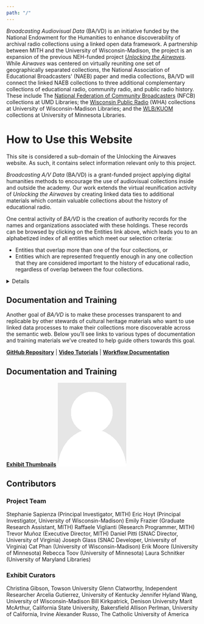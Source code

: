 ```yaml
---
path: "/"
---
```

_Broadcasting Audiovisual Data_ (BA/VD) is an initiative funded by the National Endowment for the Humanities to enhance discoverability of archival radio collections using a linked open data framework. A partnership between MITH and the University of Wisconsin-Madison, the project is an expansion of the previous NEH-funded project [_Unlocking the Airwaves_](https://www.unlockingtheairwaves.org/). While _Airwaves_ was centered on virtually reuniting one set of geographically separated collections, the National Association of Educational Broadcasters' (NAEB) paper and media collections, BA/VD will connect the linked NAEB collections to three additional complementary collections of educational radio, community radio, and public radio history. These include The [National Federation of Community Broadcasters](https://www.lib.umd.edu/news/2018/08/nfcb) (NFCB) collections at UMD Libraries; the [Wisconsin Public Radio](https://www.library.wisc.edu/news/2019/05/17/uw-madison-archives-receives-clir-award-to-digitize-250-at-risk-recordings/) (WHA) collections at University of Wisconsin-Madison Libraries; and the [WLB/KUOM](https://www.continuum.umn.edu/2019/10/u-libraries-receives-44000-for-radio-digitization/) collections at University of Minnesota Libraries.

# How to Use this Website

This site is considered a sub-domain of the Unlocking the Airwaves website. As such, it contains select information relevant only to this project.

_Broadcasting A/V Data_ (BA/VD) is a grant-funded project applying digital humanities methods to encourage the use of audiovisual collections inside and outside the academy. Our work extends the virtual reunification activity of _Unlocking the Airwaves_ by creating linked data ties to additional materials which contain valuable collections about the history of educational radio.

One central activity of _BA/VD_ is the creation of authority records for the names and organizations associated with these holdings. These records can be browsed by clicking on the Entities link above, which leads you to an alphabetized index of all entities which meet our selection criteria:

- Entities that overlap more than one of the four collections, or
- Entities which are represented frequently enough in any one collection that they are considered important to the history of educational radio, regardless of overlap between the four collections.

<details>

The Entities index page is similar to the People and Organizations index pages on the Airwaves site. As such, they are only browsable, and not searchable. This approach is by design, because _BA/VD_’s research question address the question of exploring collections through a network-centric lens, as opposed to a content-centric lens.

Due to this emphasis on networks, we have also created a visualization that helps show where and how often overlaps occur between the entities represented in these four collections. Instead of viewing the collections themselves as snapshots of a particular historical moment or trend, we can view them as products of networked knowledge flows governed by institutional structures and individual whimsy.

Lastly, below you will see a list of ten new digital exhibits created by the BA/VD team of curators specifically for this project. These exhibits were created by using this website, and by asking curators to think about and explore the collections thinking about these networked knowledge flows, as opposed to exploring them thinking about pre-determined, content-centric subjects or themes. The exhibits are hosted on the _Airwaves_ website, alongside the original set of exhibits created for that project. Clicking on an exhibit thumnail from the index below will launch a new tab leading you to that exhibit back at the Airwaves site. To return to this site, close that tab and return here.

</details>

## Documentation and Training

Another goal of _BA/VD_ is to make these processes transparent to and replicable by other stewards of cultural heritage materials who want to use linked data processes to make their collections more discoverable across the semantic web. Below you’ll see links to various types of documentation and training materials we’ve created to help guide others towards this goal. 

**[GitHub Repository](https://ssapienza.github.io/ssapienza/)**      | **[Video Tutorials](writing-presentations.md)**    |   **[Workflow Documentation](https://docs.google.com/document/d/18Ri6MhXKkzcbZWBaC2w0cpxGd_SRf_v10dAnBaorGHA/edit?usp=sharing)**

## Documentation and Training

**[Exhibit Thumbnails](https://ssapienza.github.io/ssapienza/)**
![An image](../images/missing-person.png)

## Contributors

### Project Team
Stephanie Sapienza (Principal Investigator, MITH)
Eric Hoyt (Principal Investigator, University of Wisconsin-Madison)
Emily Frazier (Graduate Research Assistant, MITH)
Raffaele Viglianti (Research Programmer, MITH)
Trevor Muñoz (Executive Director, MITH)
Daniel Pitti (SNAC Director, University of Virginia)
Joseph Glass (SNAC Developer, University of Virginia)
Cat Phan (University of Wisconsin-Madison)
Erik Moore (University of Minnesota)
Rebecca Toov (University of Minnesota)
Laura Schnitker (University of Maryland Libraries)

### Exhibit Curators

Christina Gibson, Towson University
Glenn Clatworthy, Independent Researcher
Arcelia Gutierrez, University of Kentucky
Jennifer Hyland Wang, University of Wisconsin-Madison
Bill Kirkpatrick, Denison University
Marit McArthur, California State University, Bakersfield
Allison Perlman, University of California, Irvine
Alexander Russo, The Catholic University of America
  
